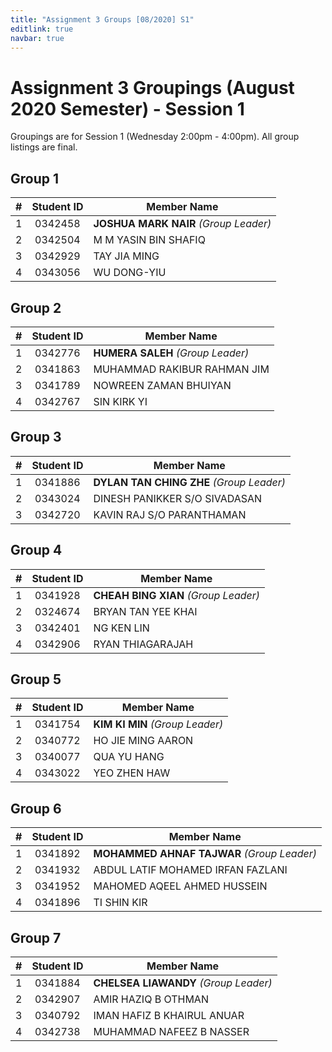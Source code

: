 ```yaml
---
title: "Assignment 3 Groups [08/2020] S1"
editlink: true
navbar: true
---
```


# Assignment 3 Groupings (August 2020 Semester) - Session 1

Groupings are for Session 1 (Wednesday 2:00pm - 4:00pm).
All group listings are final.

## Group 1

|  #  | Student ID | Member Name                           |
| :-: | :--------: | ------------------------------------- |
|  1  |  0342458   | **JOSHUA MARK NAIR** _(Group Leader)_ |
|  2  |  0342504   | M M YASIN BIN SHAFIQ                  |
|  3  |  0342929   | TAY JIA MING                          |
|  4  |  0343056   | WU DONG-YIU                           |

## Group 2

|  #  | Student ID | Member Name                       |
| :-: | :--------: | --------------------------------- |
|  1  |  0342776   | **HUMERA SALEH** _(Group Leader)_ |
|  2  |  0341863   | MUHAMMAD RAKIBUR RAHMAN JIM       |
|  3  |  0341789   | NOWREEN ZAMAN BHUIYAN             |
|  4  |  0342767   | SIN KIRK YI                       |

## Group 3

|  #  | Student ID | Member Name                              |
| :-: | :--------: | ---------------------------------------- |
|  1  |  0341886   | **DYLAN TAN CHING ZHE** _(Group Leader)_ |
|  2  |  0343024   | DINESH PANIKKER S/O SIVADASAN            |
|  3  |  0342720   | KAVIN RAJ S/O PARANTHAMAN                |

## Group 4

|  #  | Student ID | Member Name                          |
| :-: | :--------: | ------------------------------------ |
|  1  |  0341928   | **CHEAH BING XIAN** _(Group Leader)_ |
|  2  |  0324674   | BRYAN TAN YEE KHAI                   |
|  3  |  0342401   | NG KEN LIN                           |
|  4  |  0342906   | RYAN THIAGARAJAH                     |

## Group 5

|  #  | Student ID | Member Name                     |
| :-: | :--------: | ------------------------------- |
|  1  |  0341754   | **KIM KI MIN** _(Group Leader)_ |
|  2  |  0340772   | HO JIE MING AARON               |
|  3  |  0340077   | QUA YU HANG                     |
|  4  |  0343022   | YEO ZHEN HAW                    |

## Group 6

|  #  | Student ID | Member Name                                |
| :-: | :--------: | ------------------------------------------ |
|  1  |  0341892   | **MOHAMMED AHNAF TAJWAR** _(Group Leader)_ |
|  2  |  0341932   | ABDUL LATIF MOHAMED IRFAN FAZLANI          |
|  3  |  0341952   | MAHOMED AQEEL AHMED HUSSEIN                |
|  4  |  0341896   | TI SHIN KIR                                |

## Group 7

|  #  | Student ID | Member Name                           |
| :-: | :--------: | ------------------------------------- |
|  1  |  0341884   | **CHELSEA LIAWANDY** _(Group Leader)_ |
|  2  |  0342907   | AMIR HAZIQ B OTHMAN                   |
|  3  |  0340792   | IMAN HAFIZ B KHAIRUL ANUAR            |
|  4  |  0342738   | MUHAMMAD NAFEEZ B NASSER              |
